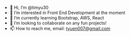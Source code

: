 - 👋 Hi, I’m @timyu30
- 👀 I’m interested in Front End Development at the moment
- 🌱 I’m currently learning Bootstrap, AWS, React
- 💞️ I’m looking to collaborate on any fun projects!
- 📫 How to reach me, email: tyuen007@gmail.com

<!---
timyu30/timyu30 is a ✨ special ✨ repository because its `README.md` (this file) appears on your GitHub profile.
You can click the Preview link to take a look at your changes.
--->
